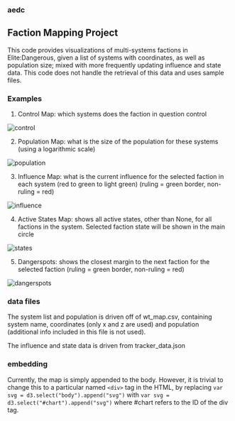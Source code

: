### aedc

## Faction Mapping Project

This code provides visualizations of multi-systems factions in Elite:Dangerous, given a list of systems with coordinates, as well as population size; mixed with more frequently updating influence and state data. This code does not handle the retrieval of this data and uses sample files.

### Examples

1. Control Map: which systems does the faction in question control

![control](/screenshots/control.PNG)

2. Population Map: what is the size of the population for these systems (using a logarithmic scale)

![population](/screenshots/population_logscale.PNG)

3. Influence Map: what is the current influence for the selected faction in each system (red to green to light green) (ruling = green border, non-ruling = red)

![influence](/screenshots/influence.PNG)

4. Active States Map: shows all active states, other than None, for all factions in the system. Selected faction state will be shown in the main circle

![states](/screenshots/states.PNG)

5. Dangerspots: shows the closest margin to the next faction for the selected faction (ruling = green border, non-ruling = red)

![dangerspots](/screenshots/dangerspots.PNG)

### data files
The system list and population is driven off of wt_map.csv, containing system name, coordinates (only x and z are used) and population (additional info included in this file is not used).

The influence and state data is driven from tracker_data.json

### embedding

Currently, the map is simply appended to the body. However, it is trivial to change this to a particular named `<div>` tag in the HTML, by replacing `var svg = d3.select("body").append("svg")` with `var svg = d3.select("#chart").append("svg")` where #chart refers to the ID of the div tag.
    
    
